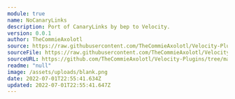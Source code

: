 ```yaml
---
module: true
name: NoCanaryLinks
description: Port of CanaryLinks by bep to Velocity.
version: 0.0.1
author: TheCommieAxolotl
source: https://raw.githubusercontent.com/TheCommieAxolotl/Velocity-Plugins/main/NoCanaryLinks/
sourceFile: https://raw.githubusercontent.com/TheCommieAxolotl/Velocity-Plugins/main/NoCanaryLinks/
sourceURL: https://github.com/TheCommieAxolotl/Velocity-Plugins/tree/main/NoCanaryLinks
readme: "null"
image: /assets/uploads/blank.png
date: 2022-07-01T22:55:41.634Z
updated: 2022-07-01T22:55:41.647Z
---
```

